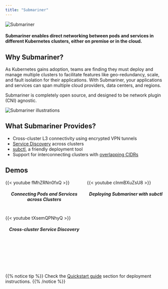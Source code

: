 ```yaml
---
title: "Submariner"
---
```


![Submariner](/images/logo-submariner-blue.svg)

#### Submariner enables direct networking between pods and services in different Kubernetes clusters, either on premise or in the cloud. 

## Why Submariner?

As Kubernetes gains adoption, teams are finding they must deploy and manage multiple clusters to facilitate features like geo-redundancy, scale, and fault isolation for their applications. With Submariner, your applications and services can span multiple cloud providers, data centers, and regions.

Submariner is completely open source, and designed to be network plugin (CNI) agnostic.

![Submariner illustrations](/images/frontpage-illustration.svg)

## What Submariner Provides?

* Cross-cluster L3 connectivity using encrypted VPN tunnels
* [Service Discovery](./architecture/service-discovery/) across clusters
* [subctl](./deployment/), a friendly deployment tool 
* Support for interconnecting clusters with [overlapping CIDRs](./architecture/globalnet/)

<style>
.mygrid {  
    display: grid;
    grid-gap: 12px;  
    grid-template-columns: repeat(auto-fit, minmax(180px, 1fr));
    grid-template-rows: repeat(2, 100px);  
    padding-bottom: 5em;
}
.mygrid h5 {
    text-align: center;
}

</style>

## Demos
<div class="mygrid">
  <div>
    <div> {{< youtube fMhZRNn0fxQ >}}</div>
    <h5> Connecting Pods and Services across Clusters</h5>
  </div>
  <div>
    <div> {{< youtube cInmBXuZsU8 >}}</div>
    <h5> Deploying Submariner with subctl</h5>
  </div>
  <div>
    <div> {{< youtube tXsemQPNhyQ >}}</div>
    <h5> Cross-cluster Service Discovery</h5>
  </div>
</div>

{{% notice tip %}}
Check the [Quickstart guide](./quickstart/) section for deployment instructions.
{{% /notice %}}
